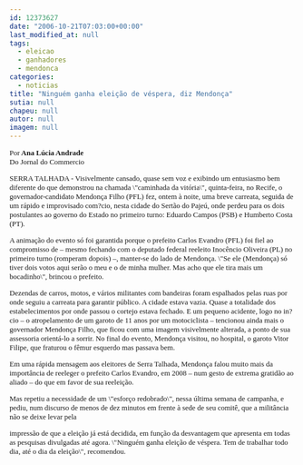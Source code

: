 ```yaml
---
id: 12373627
date: "2006-10-21T07:03:00+00:00"
last_modified_at: null
tags:
  - eleicao
  - ganhadores
  - mendonca
categories:
  - noticias
title: "Ninguém ganha eleição de véspera, diz Mendonça"
sutia: null
chapeu: null
autor: null
imagem: null
---
```

<p><FONT size=2></p>
<p><P><FONT face=Verdana>Por<B> Ana Lúcia Andrade</B><BR>Do Jornal do Commercio</FONT></P></p>
<p><P><FONT face=Verdana>SERRA TALHADA - Visivelmente cansado, quase sem voz e exibindo um entusiasmo bem diferente do que demonstrou na chamada \"caminhada da vitória\", quinta-feira, no Recife, o governador-candidato Mendonça Filho (PFL) fez, ontem à noite, uma breve carreata, seguida de um rápido e improvisado com?cio, nesta cidade do Sertão do Pajeú, onde perdeu para os dois postulantes ao governo do Estado no primeiro turno: Eduardo Campos (PSB) e Humberto Costa (PT). </FONT></P></p>
<p><P><FONT face=Verdana>A animação do evento só foi garantida porque o prefeito Carlos Evandro (PFL) foi fiel ao compromisso de – mesmo fechando com o deputado federal reeleito Inocêncio Oliveira (PL) no primeiro turno (romperam dopois) –, manter-se do lado de Mendonça. \"Se ele (Mendonça) só tiver dois votos aqui serão o meu e o de minha mulher. Mas acho que ele tira mais um bocadinho\", brincou o prefeito.</FONT></P></p>
<p><P><FONT face=Verdana></FONT></P></p>
<p><P><FONT face=Verdana>Dezendas de carros, motos, e vários militantes com bandeiras foram espalhados pelas ruas por onde seguiu a carreata para garantir público. A cidade estava vazia. Quase a totalidade dos estabelecimentos por onde passou o cortejo estava fechado. E um pequeno acidente, logo no in?cio – o atropelamento de um garoto de 11 anos por um motociclista – tencionou ainda mais o governador Mendonça Filho, que ficou com uma imagem visivelmente alterada, a ponto de sua assessoria orientá-lo a sorrir. No final do evento, Mendonça visitou, no hospital, o garoto Vitor Filipe, que fraturou o fêmur esquerdo mas passava bem.</FONT></P></p>
<p><P><FONT face=Verdana>Em uma rápida mensagem aos eleitores de Serra Talhada, Mendonça falou muito mais da importância de reeleger o prefeito Carlos Evandro, em 2008 – num gesto de extrema gratidão ao aliado – do que em favor de sua reeleição. </FONT></P></p>
<p><P><FONT face=Verdana>Mas repetiu a necessidade de um \"esforço redobrado\", nessa última semana de campanha, e pediu, num discurso de menos de dez minutos em frente à sede de seu comitê, que a militância não se deixe levar pela</p>
<p> impressão de que a eleição já está decidida, em função da desvantagem que apresenta em todas as pesquisas divulgadas até agora. \"Ninguém ganha eleição de véspera. Tem de trabalhar todo dia, até o dia da eleição\", recomendou.</FONT></P></FONT> </p>
